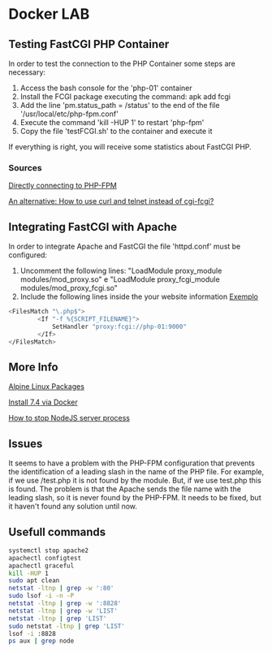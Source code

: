 # Docker LAB

## Testing FastCGI PHP Container

In order to test the connection to the PHP Container some steps are necessary:

1. Access the bash console for the 'php-01' container
2. Install the FCGI package executing the command: apk add fcgi
3. Add the line 'pm.status_path = /status' to the end of the file '/usr/local/etc/php-fpm.conf'
4. Execute the command 'kill -HUP 1' to restart 'php-fpm'
5. Copy the file 'testFCGI.sh' to the container and execute it

If everything is right, you will receive some statistics about FastCGI PHP.

### Sources

[Directly connecting to PHP-FPM](https://www.thatsgeeky.com/2012/02/directly-connecting-to-php-fpm/)

[An alternative: How to use curl and telnet instead of cgi-fcgi?](https://serverfault.com/questions/1059428/how-to-use-curl-and-telnet-instead-of-cgi-fcgi)

## Integrating FastCGI with Apache

In order to integrate Apache and FastCGI the file 'httpd.conf' must be configured:

1. Uncomment the following lines: "LoadModule proxy_module modules/mod_proxy.so" e "LoadModule proxy_fcgi_module modules/mod_proxy_fcgi.so"
2. Include the following lines inside the your website information [Exemplo](https://www.otaviomiranda.com.br/2018/apache2-php-fpm-ubuntu-debian/)

```sh
<FilesMatch "\.php$">
        <If "-f %{SCRIPT_FILENAME}">
            SetHandler "proxy:fcgi://php-01:9000"
        </If>
</FilesMatch>
```

## More Info

[Alpine Linux Packages](https://pkgs.alpinelinux.org/packages?name=fcgi&branch=edge&repo=&arch=&maintainer=)

[Install 7.4 via Docker](https://prototype.php.net/versions/7.4/install/docker)

[How to stop NodeJS server process](https://sebhastian.com/how-to-stop-node-server/)

## Issues

It seems to have a problem with the PHP-FPM configuration that prevents the identification of a leading slash in the name of the PHP file. For example, if we use /test.php it is not found by the module. But, if we use test.php this is found. The problem is that the Apache sends the file name with the leading slash, so it is never found by the PHP-FPM. It needs to be fixed, but it haven't found any solution until now.

## Usefull commands

```sh
systemctl stop apache2
apachectl configtest
apachectl graceful
kill -HUP 1
sudo apt clean
netstat -ltnp | grep -w ':80'
sudo lsof -i -n -P
netstat -ltnp | grep -w ':8828'
netstat -ltnp | grep -w 'LIST'
netstat -ltnp | grep 'LIST'
sudo netstat -ltnp | grep 'LIST'
lsof -i :8828
ps aux | grep node
```
